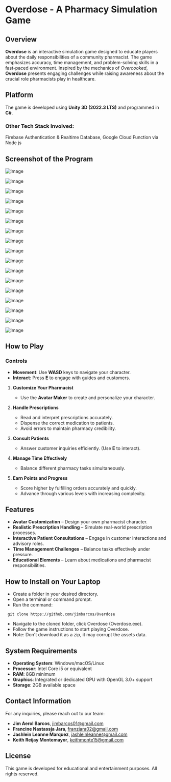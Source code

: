 # Overdose - A Pharmacy Simulation Game

## Overview
**Overdose** is an interactive simulation game designed to educate players about the daily responsibilities of a community pharmacist. The game emphasizes accuracy, time management, and problem-solving skills in a fast-paced environment. Inspired by the mechanics of *Overcooked*, **Overdose** presents engaging challenges while raising awareness about the crucial role pharmacists play in healthcare.

## Platform
The game is developed using **Unity 3D (2022.3 LTS)** and programmed in **C#**.
### Other Tech Stack Involved:
Firebase Authentication & Realtime Database, Google Cloud Function via Node js

## Screenshot of the Program
![Image](https://github.com/user-attachments/assets/032c6e46-8906-4f4c-8ae0-c0a66ce99bd0)

![Image](https://github.com/user-attachments/assets/c31255e0-2f75-40b1-b4cf-16426e59aa45)

![Image](https://github.com/user-attachments/assets/1982817e-1d8c-4cec-a0b4-e95aa933c90e)

![Image](https://github.com/user-attachments/assets/14094481-3bd5-4946-bee1-388986e4dd78)

![Image](https://github.com/user-attachments/assets/66b53738-3e6b-410a-a474-67f410c478c8)

![Image](https://github.com/user-attachments/assets/4cb6b57a-6dbb-4fca-a08f-80c87fa604ab)

![Image](https://github.com/user-attachments/assets/ea2c3028-9b60-42cd-a269-3c890cdf822b)

![Image](https://github.com/user-attachments/assets/b3eb00be-7337-4c81-8376-915f4aabcb29)

![Image](https://github.com/user-attachments/assets/2b9c7129-e7ad-40ed-9c76-7ac451ffd46c)

![Image](https://github.com/user-attachments/assets/f96b5116-272d-4766-ab76-9cbe8499163e)

![Image](https://github.com/user-attachments/assets/06cf4311-3594-4ac4-b99e-f7ae8e3a13be)

![Image](https://github.com/user-attachments/assets/7025f463-590d-40a8-b0c3-920e5e5ac6f3)

![Image](https://github.com/user-attachments/assets/3fa27afb-ab7e-4747-8796-c7fda03b54ca)

![Image](https://github.com/user-attachments/assets/ecdeaba8-f916-42f9-b544-c10b39b69e14)

![Image](https://github.com/user-attachments/assets/b0675302-5d4e-4e35-a4a1-530c2e12b3b3)

![Image](https://github.com/user-attachments/assets/50f79b42-3949-4d14-8f08-b35bba7f5add)

![Image](https://github.com/user-attachments/assets/3fb19aff-dee1-4e1f-8035-8dcdebb27376)

## How to Play

### Controls
- **Movement**: Use **WASD** keys to navigate your character.
- **Interact**: Press **E** to engage with guides and customers.
1. **Customize Your Pharmacist**
   - Use the **Avatar Maker** to create and personalize your character.

2. **Handle Prescriptions**
   - Read and interpret prescriptions accurately.
   - Dispense the correct medication to patients.
   - Avoid errors to maintain pharmacy credibility.

3. **Consult Patients**
   - Answer customer inquiries efficiently. (Use **E** to interact).

4. **Manage Time Effectively**
   - Balance different pharmacy tasks simultaneously.

5. **Earn Points and Progress**
   - Score higher by fulfilling orders accurately and quickly.
   - Advance through various levels with increasing complexity.

## Features
- **Avatar Customization** – Design your own pharmacist character.
- **Realistic Prescription Handling** – Simulate real-world prescription processes.
- **Interactive Patient Consultations** – Engage in customer interactions and advisory roles.
- **Time Management Challenges** – Balance tasks effectively under pressure.
- **Educational Elements** – Learn about medications and pharmacist responsibilities.

## How to Install on Your Laptop

- Create a folder in your desired directory.
- Open a terminal or command prompt.
- Run the command:
```
 git clone https://github.com/jimbarcos/Overdose
```
- Navigate to the cloned folder, click Overdose (Overdose.exe).
- Follow the game instructions to start playing Overdose.
- Note: Don't download it as a zip, it may corrupt the assets data.

## System Requirements
- **Operating System**: Windows/macOS/Linux
- **Processor**: Intel Core i5 or equivalent
- **RAM**: 8GB minimum
- **Graphics**: Integrated or dedicated GPU with OpenGL 3.0+ support
- **Storage**: 2GB available space

## Contact Information
For any inquiries, please reach out to our team:
- **Jim Aerol Barcos**, jimbarcos01@gmail.com
- **Francine Nastassja Jara**, franzjara02@gmail.com
- **Jashlein Leanne Marquez**, jashleinleanne@gmail.com
- **Keith Reijay Montemayor**, keithmonte15@gmail.com

## License
This game is developed for educational and entertainment purposes. All rights reserved.


